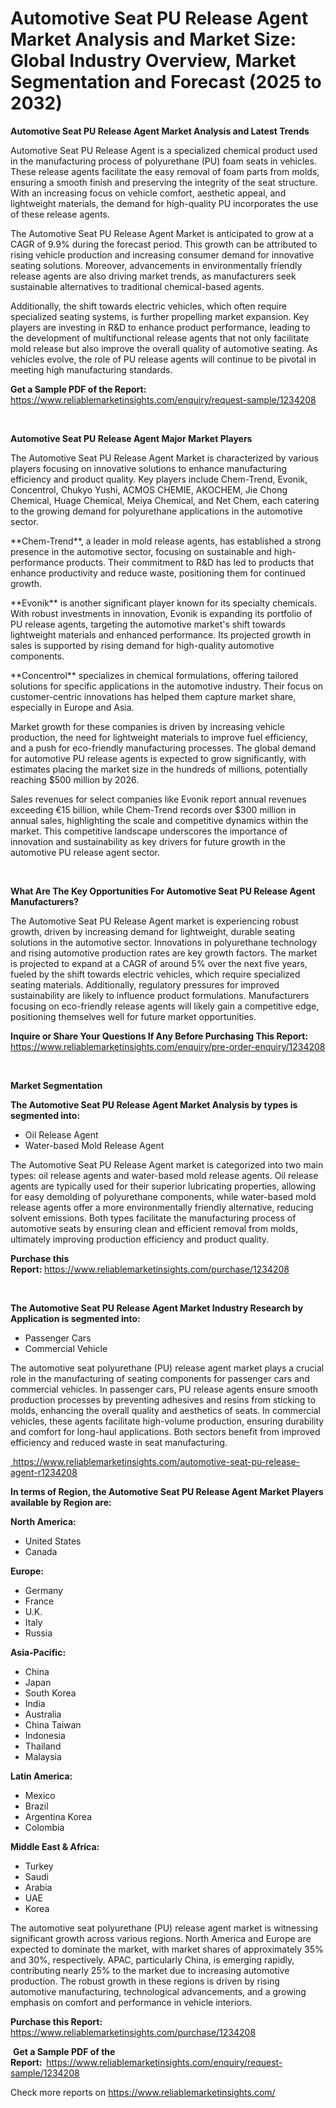 <p><h1>Automotive Seat PU Release Agent Market Analysis and Market Size: Global Industry Overview, Market Segmentation and Forecast (2025 to 2032)</h1></p><p><strong>Automotive Seat PU Release Agent Market Analysis and Latest Trends</strong></p>
<p><p>Automotive Seat PU Release Agent is a specialized chemical product used in the manufacturing process of polyurethane (PU) foam seats in vehicles. These release agents facilitate the easy removal of foam parts from molds, ensuring a smooth finish and preserving the integrity of the seat structure. With an increasing focus on vehicle comfort, aesthetic appeal, and lightweight materials, the demand for high-quality PU incorporates the use of these release agents.</p><p>The Automotive Seat PU Release Agent Market is anticipated to grow at a CAGR of 9.9% during the forecast period. This growth can be attributed to rising vehicle production and increasing consumer demand for innovative seating solutions. Moreover, advancements in environmentally friendly release agents are also driving market trends, as manufacturers seek sustainable alternatives to traditional chemical-based agents. </p><p>Additionally, the shift towards electric vehicles, which often require specialized seating systems, is further propelling market expansion. Key players are investing in R&D to enhance product performance, leading to the development of multifunctional release agents that not only facilitate mold release but also improve the overall quality of automotive seating. As vehicles evolve, the role of PU release agents will continue to be pivotal in meeting high manufacturing standards.</p></p>
<p><strong>Get a Sample PDF of the Report:&nbsp;</strong> <a href="https://www.reliablemarketinsights.com/enquiry/request-sample/1234208?utm_campaign=3040&utm_medium=2&utm_source=Github&utm_content=ia&utm_term=03042025&utm_id=automotive-seat-pu-release-agent">https://www.reliablemarketinsights.com/enquiry/request-sample/1234208</a></p>
<p>&nbsp;</p>
<p><strong>Automotive Seat PU Release Agent Major Market Players</strong></p>
<p><p>The Automotive Seat PU Release Agent Market is characterized by various players focusing on innovative solutions to enhance manufacturing efficiency and product quality. Key players include Chem-Trend, Evonik, Concentrol, Chukyo Yushi, ACMOS CHEMIE, AKOCHEM, Jie Chong Chemical, Huage Chemical, Meiya Chemical, and Net Chem, each catering to the growing demand for polyurethane applications in the automotive sector.</p><p>**Chem-Trend**, a leader in mold release agents, has established a strong presence in the automotive sector, focusing on sustainable and high-performance products. Their commitment to R&D has led to products that enhance productivity and reduce waste, positioning them for continued growth.</p><p>**Evonik** is another significant player known for its specialty chemicals. With robust investments in innovation, Evonik is expanding its portfolio of PU release agents, targeting the automotive market's shift towards lightweight materials and enhanced performance. Its projected growth in sales is supported by rising demand for high-quality automotive components.</p><p>**Concentrol** specializes in chemical formulations, offering tailored solutions for specific applications in the automotive industry. Their focus on customer-centric innovations has helped them capture market share, especially in Europe and Asia.</p><p>Market growth for these companies is driven by increasing vehicle production, the need for lightweight materials to improve fuel efficiency, and a push for eco-friendly manufacturing processes. The global demand for automotive PU release agents is expected to grow significantly, with estimates placing the market size in the hundreds of millions, potentially reaching $500 million by 2026.</p><p>Sales revenues for select companies like Evonik report annual revenues exceeding €15 billion, while Chem-Trend records over $300 million in annual sales, highlighting the scale and competitive dynamics within the market. This competitive landscape underscores the importance of innovation and sustainability as key drivers for future growth in the automotive PU release agent sector.</p></p>
<p>&nbsp;</p>
<p><strong>What Are The Key Opportunities For Automotive Seat PU Release Agent Manufacturers?</strong></p>
<p><p>The Automotive Seat PU Release Agent market is experiencing robust growth, driven by increasing demand for lightweight, durable seating solutions in the automotive sector. Innovations in polyurethane technology and rising automotive production rates are key growth factors. The market is projected to expand at a CAGR of around 5% over the next five years, fueled by the shift towards electric vehicles, which require specialized seating materials. Additionally, regulatory pressures for improved sustainability are likely to influence product formulations. Manufacturers focusing on eco-friendly release agents will likely gain a competitive edge, positioning themselves well for future market opportunities.</p></p>
<p><strong>Inquire or Share Your Questions If Any Before Purchasing This Report:</strong> <a href="https://www.reliablemarketinsights.com/enquiry/pre-order-enquiry/1234208?utm_campaign=3040&utm_medium=2&utm_source=Github&utm_content=ia&utm_term=03042025&utm_id=automotive-seat-pu-release-agent">https://www.reliablemarketinsights.com/enquiry/pre-order-enquiry/1234208</a></p>
<p>&nbsp;</p>
<p><strong>Market Segmentation</strong></p>
<p><strong>The Automotive Seat PU Release Agent Market Analysis by types is segmented into:</strong></p>
<p><ul><li>Oil Release Agent</li><li>Water-based Mold Release Agent</li></ul></p>
<p><p>The Automotive Seat PU Release Agent market is categorized into two main types: oil release agents and water-based mold release agents. Oil release agents are typically used for their superior lubricating properties, allowing for easy demolding of polyurethane components, while water-based mold release agents offer a more environmentally friendly alternative, reducing solvent emissions. Both types facilitate the manufacturing process of automotive seats by ensuring clean and efficient removal from molds, ultimately improving production efficiency and product quality.</p></p>
<p><strong>Purchase this Report:&nbsp;</strong><a href="https://www.reliablemarketinsights.com/purchase/1234208?utm_campaign=3040&utm_medium=2&utm_source=Github&utm_content=ia&utm_term=03042025&utm_id=automotive-seat-pu-release-agent">https://www.reliablemarketinsights.com/purchase/1234208</a></p>
<p>&nbsp;</p>
<p><strong>The Automotive Seat PU Release Agent Market Industry Research by Application is segmented into:</strong></p>
<p><ul><li>Passenger Cars</li><li>Commercial Vehicle</li></ul></p>
<p><p>The automotive seat polyurethane (PU) release agent market plays a crucial role in the manufacturing of seating components for passenger cars and commercial vehicles. In passenger cars, PU release agents ensure smooth production processes by preventing adhesives and resins from sticking to molds, enhancing the overall quality and aesthetics of seats. In commercial vehicles, these agents facilitate high-volume production, ensuring durability and comfort for long-haul applications. Both sectors benefit from improved efficiency and reduced waste in seat manufacturing.</p></p>
<p><a href="https://www.reliablemarketinsights.com/automotive-seat-pu-release-agent-r1234208?utm_campaign=3040&utm_medium=2&utm_source=Github&utm_content=ia&utm_term=03042025&utm_id=automotive-seat-pu-release-agent">&nbsp;https://www.reliablemarketinsights.com/automotive-seat-pu-release-agent-r1234208</a></p>
<p><strong>In terms of Region, the Automotive Seat PU Release Agent Market Players available by Region are:</strong></p>
<p>
    <p> <strong> North America: </strong>
        <ul>
            <li>United States</li>
            <li>Canada</li>
        </ul>
        </p> 
    <p> <strong> Europe: </strong>
        <ul>
            <li>Germany</li>
            <li>France</li>
            <li>U.K.</li>
            <li>Italy</li>
            <li>Russia</li>
        </ul>
        </p> 
    <p> <strong> Asia-Pacific: </strong>
        <ul>
            <li>China</li>
            <li>Japan</li>
            <li>South Korea</li>
            <li>India</li>
            <li>Australia</li>
            <li>China Taiwan</li>
            <li>Indonesia</li>
            <li>Thailand</li>
            <li>Malaysia</li>
        </ul>
        </p> 
    <p> <strong> Latin America: </strong>
        <ul>
            <li>Mexico</li>
            <li>Brazil</li>
            <li>Argentina Korea</li>
            <li>Colombia</li>
        </ul>
        </p> 
    <p> <strong> Middle East & Africa: </strong>
        <ul>
            <li>Turkey</li>
            <li>Saudi</li>
            <li>Arabia</li>
            <li>UAE</li>
            <li>Korea</li>
        </ul>
    </p>
    </p>
<p><p>The automotive seat polyurethane (PU) release agent market is witnessing significant growth across various regions. North America and Europe are expected to dominate the market, with market shares of approximately 35% and 30%, respectively. APAC, particularly China, is emerging rapidly, contributing nearly 25% to the market due to increasing automotive production. The robust growth in these regions is driven by rising automotive manufacturing, technological advancements, and a growing emphasis on comfort and performance in vehicle interiors.</p></p>
<p><strong>Purchase this Report: </strong><a href="https://www.reliablemarketinsights.com/purchase/1234208?utm_campaign=3040&utm_medium=2&utm_source=Github&utm_content=ia&utm_term=03042025&utm_id=automotive-seat-pu-release-agent">https://www.reliablemarketinsights.com/purchase/1234208</a></p>
<p>&nbsp;<strong>Get a Sample PDF of the Report:&nbsp;&nbsp;</strong><a href="https://www.reliablemarketinsights.com/enquiry/request-sample/1234208?utm_campaign=3040&utm_medium=2&utm_source=Github&utm_content=ia&utm_term=03042025&utm_id=automotive-seat-pu-release-agent">https://www.reliablemarketinsights.com/enquiry/request-sample/1234208</a></p>
<p><strong></strong></p>
<p>Check more reports on <a href="https://www.reliablemarketinsights.com/?utm_campaign=3040&utm_medium=2&utm_source=Github&utm_content=ia&utm_term=03042025&utm_id=automotive-seat-pu-release-agent">https://www.reliablemarketinsights.com/</a></p>